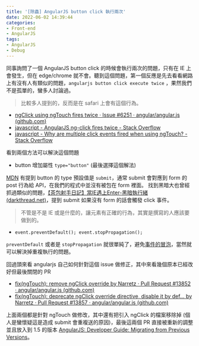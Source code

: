 ```yaml
---
title: '[除蟲] AngularJS button click 執行兩次'
date: 2022-06-02 14:39:44
categories:
- Front-end
- AngularJS
tags:
- AngularJS
- Debug
---
```


同事詢問了一個 AngularJS button click 的時候會執行兩次的問題，只有在 IE 上會發生，但在 edge/chrome 就不會。聽到這個問題，第一個反應是先去看看網路上有沒有人有類似的問題，`angularjs button click execute twice` ，果然我們不是孤單的，蠻多人討論過。

> 比較多人提到的，反而是在 safari 上會有這個行為。

<!-- more -->

- [ngClick using ngTouch fires twice · Issue #6251 · angular/angular.js (github.com)](https://github.com/angular/angular.js/issues/6251)
- [javascript - AngularJS ng-click fires twice - Stack Overflow](https://stackoverflow.com/questions/18709297/angularjs-ng-click-fires-twice)
- [javascript - Why are multiple click events fired when using ngTouch? - Stack Overflow](https://stackoverflow.com/questions/21708730/why-are-multiple-click-events-fired-when-using-ngtouch)

看到兩個方法可以解決這個問題

- button 增加屬性 `type="button"` (最後選擇這個解法)

[MDN](https://developer.mozilla.org/zh-TW/docs/Web/HTML/Element/button) 有提到 button 的 type 預設值是 `submit`，通常 submit 會對應到 form 的 post 行為給 API，在我們的程式中並沒有被包在 form 裡面。
找到黑暗大也曾經抓過類似的問題，[【茶包射手日記】當IE遇上Enter-黑暗執行緒 (darkthread.net)](https://blog.darkthread.net/blog/enter-submit-in-ie/)，提到 submit 如果沒有 form 的話會觸發 click 事件。

> 不管是不是 IE 或是什麼的，讓元素有正確的行為，其實是撰寫的人應該要做到的。

- `event.preventDefault(); event.stopPropagation();`

`preventDefault` 或者是 `stopPropagation` 就很單純了，避免[事件的冒泡](https://blog.techbridge.cc/2017/07/15/javascript-event-propagation/)，當然就可以解決掉重複執行的問題。

回過頭來看 angularjs 自己如何針對這個 issue 做修正，其中來看幾個原本已經改好但最後關閉的 PR

- [fix(ngTouch): remove ngClick override by Narretz · Pull Request #13852 · angular/angular.js (github.com)](https://github.com/angular/angular.js/pull/13852/files)
- [fix(ngTouch): deprecate ngClick override directive, disable it by def… by Narretz · Pull Request #13857 · angular/angular.js (github.com)](https://github.com/angular/angular.js/pull/13857/files)

上面兩個都是針對 ngTouch 做修改，其中還有把引入 ngClick 的檔案移除掉 (個人是蠻懷疑這是造成 submit 會重複送的原因)，最後這兩個 PR 直接被重新的調整並且放入到 1.5 的版本 [AngularJS: Developer Guide: Migrating from Previous Versions](https://docs.angularjs.org/guide/migration#ngtouch-ngclick-)。